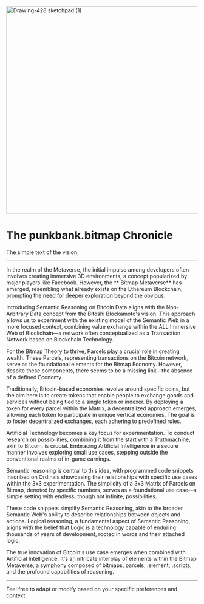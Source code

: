 
<img width="547" alt="Drawing-428 sketchpad (1)" src="https://github.com/wiard/Umeko/assets/900114/02833acc-b2c9-4e03-bb71-e51f64c8bfff">


# The punkbank.bitmap Chronicle

The simple text of the vision:

---

In the realm of the Metaverse, the initial impulse among developers often involves creating immersive 3D environments, a concept popularized by major players like Facebook. However, the ** Bitmap Metaverse** has emerged, resembling what already exists on the Ethereum Blockchain, prompting the need for deeper exploration beyond the obvious.

Introducing Semantic Reasoning on Bitcoin Data aligns with the Non-Arbitrary Data concept from the Bitoshi Blockamoto's vision. This approach allows us to experiment with the existing model of the Semantic Web in a more focused context, combining value exchange within the ALL Immersive Web of Blockchain—a network often conceptualized as a Transaction Network based on Blockchain Technology.

For the Bitmap Theory to thrive, Parcels play a crucial role in creating wealth. These Parcels, representing transactions on the Bitcoin network, serve as the foundational elements for the Bitmap Economy. However, despite these components, there seems to be a missing link—the absence of a defined Economy.

Traditionally, Bitcoin-based economies revolve around specific coins, but the aim here is to create tokens that enable people to exchange goods and services without being tied to a single token or indexer. By deploying a token for every parcel within the Matrix, a decentralized approach emerges, allowing each token to participate in unique vertical economies. The goal is to foster decentralized exchanges, each adhering to predefined rules.

Artificial Technology becomes a key focus for experimentation. To conduct research on possibilities, combining it from the start with a Truthmachine, akin to Bitcoin, is crucial. Embracing Artificial Intelligence in a secure manner involves exploring small use cases, stepping outside the conventional realms of in-game earnings.

Semantic reasoning is central to this idea, with programmed code snippets inscribed on Ordinals showcasing their relationships with specific use cases within the 3x3 experimentation. The simplicity of a 3x3 Matrix of Parcels on Bitmap, denoted by specific numbers, serves as a foundational use case—a simple setting with endless, though not infinite, possibilities.

These code snippets simplify Semantic Reasoning, akin to the broader Semantic Web's ability to describe relationships between objects and actions. Logical reasoning, a fundamental aspect of Semantic Reasoning, aligns with the belief that Logic is a technology capable of enduring thousands of years of development, rooted in words and their attached logic.

The true innovation of Bitcoin's use case emerges when combined with Artificial Intelligence. It's an intricate interplay of elements within the Bitmap Metaverse, a symphony composed of bitmaps, parcels, .element, .scripts, and the profound capabilities of reasoning.

--- 

Feel free to adapt or modify based on your specific preferences and context.
